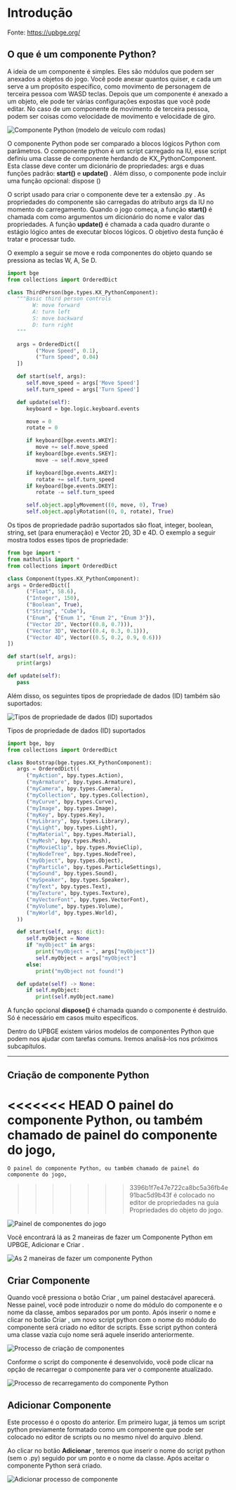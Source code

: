 # Introdução
   Fonte: https://upbge.org/
    
 
## O que é um componente Python?

A ideia de um componente é simples. Eles são módulos que podem ser anexados a objetos do jogo. Você pode anexar quantos quiser, e cada um serve a um propósito específico, como movimento de personagem de terceira pessoa com WASD teclas. Depois que um componente é anexado a um objeto, ele pode ter várias configurações expostas que você pode editar. No caso de um componente de movimento de terceira pessoa, podem ser coisas como velocidade de movimento e velocidade de giro.


![Componente Python (modelo de veículo com rodas)](./image/introducao/Fig-01.png)




O componente Python pode ser comparado a blocos lógicos Python com parâmetros. O componente python é um script carregado na IU, esse script definiu uma classe de componente herdando de KX_PythonComponent. Esta classe deve conter um dicionário de propriedades: args e duas funções padrão: **start()** e **update()** . Além disso, o componente pode incluir uma função opcional: dispose ()


O script usado para criar o componente deve ter a extensão .py .
As propriedades do componente são carregadas do atributo args da IU no momento do carregamento. Quando o jogo começa, a função **start()** é chamada com como argumentos um dicionário do nome e valor das propriedades. A função **update()** é chamada a cada quadro durante o estágio lógico antes de executar blocos lógicos. O objetivo desta função é tratar e processar tudo.

O exemplo a seguir se move e roda componentes do objeto quando se pressiona as teclas W, A, Se D.

~~~PYTHON
import bge
from collections import OrderedDict

class ThirdPerson(bge.types.KX_PythonComponent):
   """Basic third person controls
        W: move forward
        A: turn left
        S: move backward
        D: turn right
   """

   args = OrderedDict([
         ("Move Speed", 0.1),
         ("Turn Speed", 0.04)
   ])

   def start(self, args):
      self.move_speed = args['Move Speed']
      self.turn_speed = args['Turn Speed']

   def update(self):
      keyboard = bge.logic.keyboard.events

      move = 0
      rotate = 0

      if keyboard[bge.events.WKEY]:
         move += self.move_speed
      if keyboard[bge.events.SKEY]:
         move -= self.move_speed

      if keyboard[bge.events.AKEY]:
         rotate += self.turn_speed
      if keyboard[bge.events.DKEY]:
         rotate -= self.turn_speed

      self.object.applyMovement((0, move, 0), True)
      self.object.applyRotation((0, 0, rotate), True)
~~~

Os tipos de propriedade padrão suportados são float, integer, boolean, string, set (para enumeração) e Vector 2D, 3D e 4D. O exemplo a seguir mostra todos esses tipos de propriedade:

~~~PYTHON
from bge import *
from mathutils import *
from collections import OrderedDict

class Component(types.KX_PythonComponent):
args = OrderedDict([
      ("Float", 58.6),
      ("Integer", 150),
      ("Boolean", True),
      ("String", "Cube"),
      ("Enum", {"Enum 1", "Enum 2", "Enum 3"}),
      ("Vector 2D", Vector((0.8, 0.7))),
      ("Vector 3D", Vector((0.4, 0.3, 0.1))),
      ("Vector 4D", Vector((0.5, 0.2, 0.9, 0.6)))
])

def start(self, args):
   print(args)

def update(self):
   pass
~~~


Além disso, os seguintes tipos de propriedade de dados (ID) também são suportados:

![Tipos de propriedade de dados (ID) suportados](./image/introducao/Fig-20.png)

Tipos de propriedade de dados (ID) suportados
~~~PYTHON
import bge, bpy
from collections import OrderedDict

class Bootstrap(bge.types.KX_PythonComponent):
   args = OrderedDict((
      ("myAction", bpy.types.Action),
      ("myArmature", bpy.types.Armature),
      ("myCamera", bpy.types.Camera),
      ("myCollection", bpy.types.Collection),
      ("myCurve", bpy.types.Curve),
      ("myImage", bpy.types.Image),
      ("myKey", bpy.types.Key),
      ("myLibrary", bpy.types.Library),
      ("myLight", bpy.types.Light),
      ("myMaterial", bpy.types.Material),
      ("myMesh", bpy.types.Mesh),
      ("myMovieClip", bpy.types.MovieClip),
      ("myNodeTree", bpy.types.NodeTree),
      ("myObject", bpy.types.Object),
      ("myParticle", bpy.types.ParticleSettings),
      ("mySound", bpy.types.Sound),
      ("mySpeaker", bpy.types.Speaker),
      ("myText", bpy.types.Text),
      ("myTexture", bpy.types.Texture),
      ("myVectorFont", bpy.types.VectorFont),
      ("myVolume", bpy.types.Volume),
      ("myWorld", bpy.types.World),
   ))

   def start(self, args: dict):
      self.myObject = None
      if "myObject" in args:
         print("myObject = ", args["myObject"])
         self.myObject = args["myObject"]
      else:
         print("myObject not found!")

   def update(self) -> None:
      if self.myObject:
         print(self.myObject.name)
~~~


A função opcional **dispose()** é chamada quando o componente é destruído. Só é necessário em casos muito específicos.

Dentro do UPBGE existem vários modelos de componentes Python que podem nos ajudar com tarefas comuns. Iremos analisá-los nos próximos subcapítulos.

---

## Criação de componente Python

<<<<<<< HEAD
    O painel do componente Python, ou também chamado de painel do componente do jogo,
=======
    O painel do componente Python, ou também chamado de painel do componente do jogo, 
>>>>>>> 3396b1f7e47e722ca8bc5a36fb4e91bac5d9b43f
    é colocado no editor de propriedades na guia Propriedades do objeto do jogo.

![Painel de componentes do jogo](./image/introducao/Fig-02.png)




Você encontrará lá as 2 maneiras de fazer um Componente Python em UPBGE, Adicionar e Criar .


![As 2 maneiras de fazer um componente Python](./image/introducao/Fig-03.png)



## Criar Componente

Quando você pressiona o botão Criar , um painel destacável aparecerá. Nesse painel, você pode introduzir o nome do módulo do componente e o nome da classe, ambos separados por um ponto. Após inserir o nome e clicar no botão Criar , um novo script python com o nome do módulo do componente será criado no editor de scripts. Esse script python conterá uma classe vazia cujo nome será aquele inserido anteriormente.

![Processo de criação de componentes](./image/introducao/Fig-04.png)
 
 

Conforme o script do componente é desenvolvido, você pode clicar na opção de recarregar o componente para ver o componente atualizado.

![Processo de recarregamento do componente Python](./image/introducao/Fig-05.png)

 

## Adicionar Componente

Este processo é o oposto do anterior. Em primeiro lugar, já temos um script python previamente formatado como um componente que pode ser colocado no editor de scripts ou no mesmo nível do arquivo .blend.

Ao clicar no botão **Adicionar** , teremos que inserir o nome do script python (sem o .py) seguido por um ponto e o nome da classe. Após aceitar o componente Python será criado.

![Adicionar processo de componente](./image/introducao/Fig-06.png)



